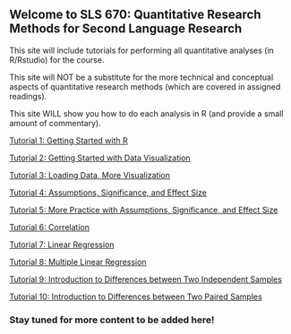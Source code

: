 ## Welcome to SLS 670: Quantitative Research Methods for Second Language Research

This site will include tutorials for performing all quantitative analyses (in R/Rstudio) for the course.

This site will NOT be a substitute for the more technical and conceptual aspects of quantitative research methods (which are covered in assigned readings).

This site WILL show you how to do each analysis in R (and provide a small amount of commentary).

[Tutorial 1: Getting Started with R](https://kristopherkyle.github.io/SLS-670/docs/1_Getting_started.html)


[Tutorial 2: Getting Started with Data Visualization](https://kristopherkyle.github.io/SLS-670/docs/2_getting_started_vis_data.html)

[Tutorial 3: Loading Data, More Visualization](https://kristopherkyle.github.io/SLS-670/docs/3_Loading_data_assumptions.html)

[Tutorial 4: Assumptions, Significance, and Effect Size](https://kristopherkyle.github.io/SLS-670/docs/4_Significance_and_Effect_Sizes.html)

[Tutorial 5: More Practice with Assumptions, Significance, and Effect Size](https://kristopherkyle.github.io/SLS-670/docs/5_distribution_exercises.html)

[Tutorial 6: Correlation](https://kristopherkyle.github.io/SLS-670/docs/6_Correlations.html)

[Tutorial 7: Linear Regression](https://kristopherkyle.github.io/SLS-670/docs/7_Simple_Regression.html)

[Tutorial 8: Multiple Linear Regression](https://kristopherkyle.github.io/SLS-670/docs/8_Multiple_Regression.html)

[Tutorial 9: Introduction to Differences between Two Independent Samples](https://kristopherkyle.github.io/SLS-670/docs/9_Two_Independent_Samples.html)

[Tutorial 10: Introduction to Differences between Two Paired Samples](https://kristopherkyle.github.io/SLS-670/docs/10_Two_Dependent_Samples.html)

### Stay tuned for more content to be added here!


